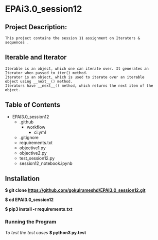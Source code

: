 # EPAi3.0_session12

## Project Description:
    This project contains the session 11 assignment on Iterators & sequences .

## Iterable and Iterator
    Iterable is an object, which one can iterate over. It generates an Iterator when passed to iter() method.
    Iterator is an object, which is used to iterate over an iterable object using __next__() method.
    Iterators have __next__() method, which returns the next item of the object.



## Table of Contents
- EPAI3.0_session12
    - .github 
        - workflow    
            - ci.yml
    - .gitignore
    - requirements.txt
    - objective1.py
    - objective2.py
    - test_session12.py
    - session12_notebook.ipynb

## Installation

**$ git clone https://github.com/gokulrameshd/EPAI3.0_session12.git**

**$ cd EPAI3.0_session12**

**$ pip3 install -r requirements.txt**

### Running the Program
*To test the test cases* 
**$ python3 py.test** 
